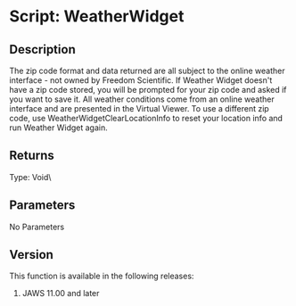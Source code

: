 # Script: WeatherWidget

## Description

The zip code format and data returned are all subject to the online
weather interface - not owned by Freedom Scientific. If Weather Widget
doesn\'t have a zip code stored, you will be prompted for your zip code
and asked if you want to save it. All weather conditions come from an
online weather interface and are presented in the Virtual Viewer. To use
a different zip code, use WeatherWidgetClearLocationInfo to reset your
location info and run Weather Widget again.

## Returns

Type: Void\

## Parameters

No Parameters

## Version

This function is available in the following releases:

1.  JAWS 11.00 and later
